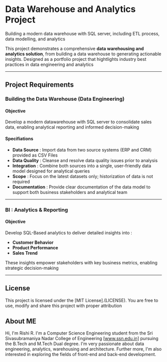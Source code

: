 # Data Warehouse and Analytics Project
Building a modern data warehouse with SQL server, including ETL process, data modelling, and analytics

This project demonstrates a comprehensive **data warehousing and analytics solution**, from building a data warehouse to generating actionable insights. Designed as a portfolio project that hightlights industry best practices in data engineering and analytics

-----

## Project Requirements

### Building the Data Warehouse (Data Engineering)

#### Objective
Develop a modern datawarehouse with SQL server to consolidate sales data, enabling analytical reporting and informed decision-making

#### Specifiations

- **Data Source** :  Import data from two source systems (ERP and CRM) provided as CSV Files
- **Data Quality** : Cleanse and resolve data quality issues prior to analysis
- **Integration** : Combine both sources into a single, user-friendly data model designed for analytical queries
- **Scope** : Focus on the latest datasets only; historization of data is not required
- **Documentation** : Provide clear documentation of the data model to support both business stakeholders and analytical team

-----

###  BI : Analytics & Reporting 

#### Objective
Develop SQL-Based analytics to deliver detailed insights into :
- **Customer Behavior**
- **Product Performance**
- **Sales Trend**

These insights empower stakeholders with key business metrics, enabling strategic decision-making

-----
## License
This project is licensed under the [MIT License].(LICENSE). You are free to use, modify and share this project with proper attribution

## About ME

Hi, I'm Rishi R. I'm a Computer Science Engineering student from the Sri Sivasubramaniya Nadar College of Engineering [www.ssn.edu.in] pursuing the B.Tech and M.Tech Dual degree. I'm very passionate about data engineering, analytics, warehousing and architecture. Further more, I'm also interested in exploring the fields of front-end and back-end development. 


##
